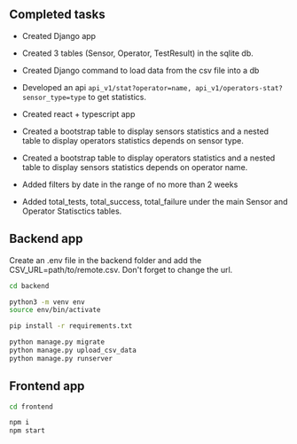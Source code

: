 ## Completed tasks
- Created Django app
- Created 3 tables (Sensor, Operator, TestResult) in the sqlite db.
- Created Django command to load data from the csv file into a db
- Developed an api ```api_v1/stat?operator=name, api_v1/operators-stat?sensor_type=type``` to get statistics.
- Created react + typescript app
- Created a bootstrap table to display sensors statistics and a nested table to display operators statistics depends on sensor type. 
- Created a bootstrap table to display operators statistics and a nested table to display sensors statistics depends on operator name. 

- Added filters by date in the range of no more than 2 weeks
- Added total_tests, total_success, total_failure under the main Sensor and Operator Statisctics tables. 


## Backend app

Create an .env file in the backend folder and add the CSV_URL=path/to/remote.csv.
Don't forget to change the url. 

```sh
cd backend

python3 -m venv env
source env/bin/activate

pip install -r requirements.txt

python manage.py migrate
python manage.py upload_csv_data 
python manage.py runserver
```

## Frontend app

```sh
cd frontend

npm i
npm start
```
